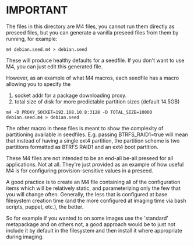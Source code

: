 # IMPORTANT

The files in this directory are M4 files, you cannot
run them directly as preseed files, but you can generate
a vanilla preseed files from them by running, for example:

```m4 debian.seed.m4 > debian.seed```

These will produce healthy defaults for a seedfile. If you
don't want to use M4, you can just edit this generated file.

However, as an example of what M4 macros, each seedfile has
a macro allowing you to specify the

1. socket addr for a package downloading proxy.
2. total size of disk for more predictable partition sizes (default 14.5GB)

```m4 -D PROXY_SOCKET=192.168.10.8:3128 -D TOTAL_SIZE=10000 debian.seed.m4 > debian.seed```

The other macro in these files is meant to show the complexity
of partitioning available in seedfiles. E.g. passing BTRFS_RAID1=true
will mean that instead of having a single ext4 partition, the partition
scheme is two partitions formatted as BTRFS RAID1 and an ext4 boot partition.

These M4 files are not intended to be an end-all be-all preseed
for all applications. Not at all. They're just provided
as an example of how useful M4 is for configuring provision-sensitive values
in a preseed.

A good practice is to create an M4 file containing all of the configuration
items which will be relatively static, and parameterizing only the few
that you will change often. Generally, the less that is configured at base filesystem
creation time (and the more configured at imaging time via bash scripts, puppet, etc.),
the better.

So for example if you wanted to on some images use the 'standard' metapackage and on
others not, a good approach would be to just not include it by default in the filesystem
and then install it where appropriate during imaging.